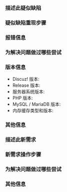 <!-- 请严格按照 Issue 模板填写信息, 不符合模板的信息可能无法被其他人正确理解. -->
<!-- 本 Issue 不承诺解决任何问题, 对此对您带来的不便我们深感歉意, 也感谢您的理解和支持. -->
<!-- Issue 提交者承诺在 Issue 中文明用语, 并在问题解决后主动更改 Issue 状态为已完成, 问题拒绝后主动更改 Issue 状态为已拒绝, 维护环境从每个人的小小行动做起. -->
<!-- 强烈建议阅读 https://github.com/ryanhanwu/How-To-Ask-Questions-The-Smart-Way/blob/master/README-zh_CN.md 指南后继续填写, 指南不提供此项目的实际支持服务. -->

<!-- 缺陷类模板, 反馈新需求请使用下方的需求类模板并删除此模板. -->
### **描述此疑似缺陷**

<!-- 请在提交前善用搜索功能, 如果已经存在同类 Issue, 请在原有 Issue 下以评论的形式按照此模板补充相关信息, 重复发布 Issue 是一种不文明行为. -->
<!-- 请说明程序在何种状态应该作出何种期望行为以及实际行为和期望行为的差距, 如之前版本存在期望行为, 请填写符合期望行为的最高 Discuz! 版本和 Release 版本. -->

### **疑似缺陷重现步骤**

<!-- 请在提交报告前尝试通过更新缓存、关闭所有插件并恢复默认模板、使用最新 Release 版本覆盖程序文件解决问题, 如问题解决并不再发生, 无需提交疑似缺陷. -->
<!-- 如出现 Discuz! Error, 请提供有 PHP Debug 信息的图片, 如报错包含 source/plugin/xxx, 请先尝试关闭 xxx 插件后再试, 如关闭插件后问题解决则无需提交疑似缺陷, 解决方案请向插件开发者咨询. -->
<!-- 在描述重现步骤时, 有条件的情况下请使用新安装站点, 从安装完成开始描述如何复现此疑似缺陷, 请尽可能给出准确的复现流程, 无法复现的疑似缺陷无法被处理, 难以复现的疑似缺陷可能需要很长时间才能由开发者复现. -->

### **报错信息**
<!-- 请尽可能提供前后端所有报错信息, 文本内容和截图均需尽可能多的提供. 无法复现的疑似缺陷无法被处理. -->
<!-- 特定的请求参数以及报错信息如为文本类型, 请使用 ``` 符号包裹原始数据, 且务必粘贴文字版本到 Issue 内. -->
<!-- 易忽略的报错信息位置: 浏览器按 F12 弹出的控制台中的错误提示, PHP 错误日志(尤其是白屏类疑似缺陷), Web Server 或浏览器给出的错误代码等. -->

### **为解决问题做过哪些尝试**

<!-- 请详细说明疑似缺陷发生前做过的任何变更(如安装插件/模板, 修改文件, 站点搬家, 更换域名等), 并请详细说明在疑似缺陷发生之后对站点的任何修复尝试. -->

### **版本信息**

<!-- 请完整描述以下信息, 请在填写时注意产品版本维护策略公告, 不在产品版本维护策略表格内的产品不对任何问题(含高危安全问题)做处理. -->

* Discuz! 版本:
* Release 版本:
* 服务器系统版本:
* PHP 版本:
* MySQL / MariaDB 版本:
* 内存缓存类型和版本:

### **其他信息**

<!-- 其他与此问题相关的信息均可在此提供. -->

<!-- 需求类模板, 反馈新需求请使用此模板并删除缺陷类模板. -->
### **描述此新需求**

<!-- 请在提交前善用搜索功能, 如果已经存在同类 Issue, 请在原有 Issue 下以评论的形式按照此模板补充相关信息, 重复发布 Issue 是一种不文明行为. -->
<!-- 请说明程序在何种状态应该作出何种期望行为以及实际行为和期望行为的差距, 如之前版本存在期望行为, 请填写符合期望行为的最高 Discuz! 版本和 Release 版本. -->

### **新需求操作步骤**

<!-- 请完整说明需要实现何种功能, 新功能具体流程, 以及功能在系统内处于何种角色定位. -->

### **为解决问题做过哪些尝试**

<!-- 请证明系统内不存在解决此场景问题的功能, 且此功能不能或不适宜通过第三方插件实现, 同时请说明此新增功能在通用场景下的必要性, 先进性, 关联性. -->

### **其他信息**

<!-- 其他与此问题相关的信息均可在此提供. -->

